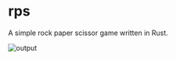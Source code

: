 # rps
A simple rock paper scissor game written in Rust.



![output](https://user-images.githubusercontent.com/72809211/153824443-61021966-da25-4c2a-8fbc-c15ecdbb0ba0.gif)
